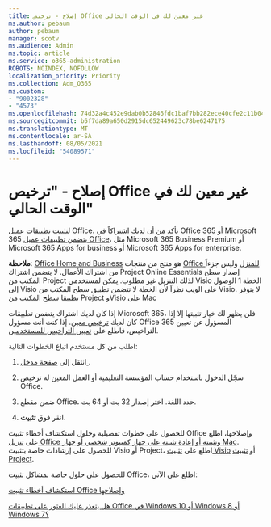 ```yaml
---
title: إصلاح - ترخيص Office غير معين لك في الوقت الحالي
ms.author: pebaum
author: pebaum
manager: scotv
ms.audience: Admin
ms.topic: article
ms.service: o365-administration
ROBOTS: NOINDEX, NOFOLLOW
localization_priority: Priority
ms.collection: Adm_O365
ms.custom:
- "9002328"
- "4573"
ms.openlocfilehash: 74d32a4c452e9dab0b52846fdc1baf7bb282ece40cfe2c11b041be355f23882a
ms.sourcegitcommit: b5f7da89a650d2915dc652449623c78be6247175
ms.translationtype: MT
ms.contentlocale: ar-SA
ms.lasthandoff: 08/05/2021
ms.locfileid: "54089571"
---
```

# <a name="fix---you-currently-have-not-been-assigned-an-office-license"></a>إصلاح - "ترخيص Office غير معين لك في الوقت الحالي"

لتثبيت تطبيقات عميل Office، تأكد من أن لديك اشتراكاً في Office 365 أو Microsoft 365 [يتضمن تطبيقات عميل Office](https://support.office.com/article/office-for-home-and-office-for-business-plans-28cbc8cf-1332-4f04-9123-9b660abb629e)، مثل Microsoft 365 Business Premium أو Microsoft 365 Apps for business أو Microsoft 365 Apps for enterprise.

**ملاحظة**: [Office Home and Business](https://support.microsoft.com/office/office-for-home-and-office-for-business-plans-28cbc8cf-1332-4f04-9123-9b660abb629e) هو منتج من منتجات [Office للمنزل](https://support.office.com/article/28cbc8cf-1332-4f04-9123-9b660abb629e?wt.mc_id=Alchemy_ClientDIA) وليس جزءاً من اشتراك الأعمال. لا يتضمن اشتراك Project Online Essentials إصدار سطح المكتب من Project لذلك التنزيل غير مطلوب. يمكن لمستخدمي Visio الخطة 1 الوصول إلى Visio على الويب نظراً لأن الخطة لا تتضمن تطبيق سطح المكتب من Visio. لا يتوفر تطبيقا سطح المكتب من Project وVisio على Mac

إذا كان لديك اشتراك يتضمن تطبيقات Microsoft 365، فلن يظهر لك خيار تثبيتها إلا إذا كان لديك [ترخيص معين](https://support.office.com/article/what-office-365-business-product-or-license-do-i-have-f8ab5e25-bf3f-4a47-b264-174b1ee925fd?wt.mc_id=scl_installoffice_home). إذا كنت أنت مسؤول Office 365 المسؤول عن تعيين التراخيص، فاطلع على [تعيين التراخيص للمستخدمين](https://support.office.com/article/assign-licenses-to-users-in-office-365-for-business-997596b5-4173-4627-b915-36abac6786dc?wt.mc_id=scl_installoffice_home).

اطلب من كل مستخدم اتباع الخطوات التالية:

1. انتقل إلى [صفحة مدخل ](https://portal.office.com/OLS/MySoftware.aspx).

2. سجّل الدخول باستخدام حساب المؤسسة التعليمية أو العمل المعين له ترخيص Office.

3. ضمن مقطع Office، حدد اللغة. اختر إصدار 32 بت أو 64 بت.

4. انقر فوق **تثبيت**.

للحصول على خطوات تفصيلية وحلول استكشاف أخطاء تثبيت Office وإصلاحها، اطلع على [تنزيل Office وتثبيته أو إعادة تثبيته على جهاز كمبيوتر شخصي أو جهاز Mac](https://support.office.com/article/4414eaaf-0478-48be-9c42-23adc4716658?wt.mc_id=Alchemy_ClientDIA). للحصول على إرشادات خاصة بتثبيت Visio أو Project، اطلع على [تثبيت Visio](https://support.office.com/article/f98f21e3-aa02-4827-9167-ddab5b025710) أو [تثبيت Project](https://support.office.com/article/7059249b-d9fe-4d61-ab96-5c5bf435f281).

للحصول على حلول خاصة بمشاكل تثبيت Office، اطلع على الآتي:

[استكشاف أخطاء تثبيت Office وإصلاحها](https://support.office.com/article/35ff2def-e0b2-4dac-9784-4cf212c1f6c2#BKMK_ErrorMessages)

[هل يتعذر عليك العثور على تطبيقات Office في Windows 10 أو Windows 8 أو Windows 7؟](https://support.office.com/article/can-t-find-office-applications-in-windows-10-windows-8-or-windows-7-907ce545-6ae8-459b-8d9d-de6764a635d6)
